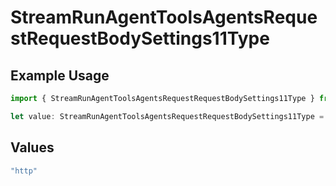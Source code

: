 # StreamRunAgentToolsAgentsRequestRequestBodySettings11Type

## Example Usage

```typescript
import { StreamRunAgentToolsAgentsRequestRequestBodySettings11Type } from "@orq-ai/node/models/operations";

let value: StreamRunAgentToolsAgentsRequestRequestBodySettings11Type = "http";
```

## Values

```typescript
"http"
```